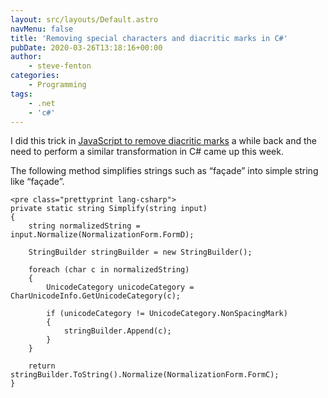 ```yaml
---
layout: src/layouts/Default.astro
navMenu: false
title: 'Removing special characters and diacritic marks in C#'
pubDate: 2020-03-26T13:18:16+00:00
author:
    - steve-fenton
categories:
    - Programming
tags:
    - .net
    - 'c#'
---
```


I did this trick in [JavaScript to remove diacritic marks](/2019/09/simplify-strings-for-comparison-by-removing-special-characters-and-diacritic-marks/) a while back and the need to perform a similar transformation in C# came up this week.

The following method simplifies strings such as “façade” into simple string like “façade”.

```
<pre class="prettyprint lang-csharp">
private static string Simplify(string input) 
{
    string normalizedString = input.Normalize(NormalizationForm.FormD);
  
    StringBuilder stringBuilder = new StringBuilder();

    foreach (char c in normalizedString)
    {
        UnicodeCategory unicodeCategory = CharUnicodeInfo.GetUnicodeCategory(c);
      
        if (unicodeCategory != UnicodeCategory.NonSpacingMark)
        {
            stringBuilder.Append(c);
        }
    }

    return stringBuilder.ToString().Normalize(NormalizationForm.FormC);
}
```
